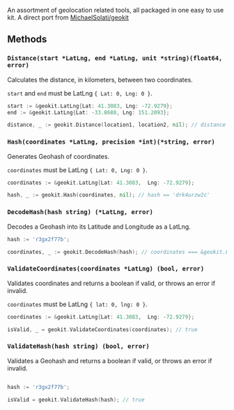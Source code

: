An assortment of geolocation related tools, all packaged in one easy to use kit. A direct port from [MichaelSolati/geokit]("https://github.com/MichaelSolati/geokit")

## Methods

### `Distance(start *LatLng, end *LatLng, unit *string)(float64, error)`

Calculates the distance, in kilometers, between two coordinates.

`start` and `end` must be LatLng `{ Lat: 0, Lng: 0 }`.

```go
start := &geokit.LatLng{Lat: 41.3083, Lng: -72.9279};
end := &geokit.LatLng{Lat: -33.8688, Lng: 151.2093};

distance, _ := geokit.Distance(location1, location2, nil); // distance == 16082.811206563834
```

### `Hash(coordinates *LatLng, precision *int)(*string, error)`

Generates Geohash of coordinates.

`coordinates` must be LatLng `{ Lat: 0, Lng: 0 }`.

```go
coordinates := &geokit.LatLng{Lat: 41.3083,  Lng: -72.9279};

hash, _ := geokit.Hash(coordinates, nil); // hash == 'drk4urzw2c'
```

### `DecodeHash(hash string) (*LatLng, error)`

Decodes a Geohash into its Latitude and Longitude as a LatLng.

```go
hash := 'r3gx2f77b';

coordinates, _ := geokit.DecodeHash(hash); // coordinates === &geokit.LatLng{Lat: -33.86881113052368,  Lng: 151.2093186378479}
```

### `ValidateCoordinates(coordinates *LatLng) (bool, error)`

Validates coordinates and returns a boolean if valid, or throws an error if invalid.

`coordinates` must be LatLng `{ lat: 0, lng: 0 }`.

```go
coordinates := &geokit.LatLng{Lat: 41.3083,  Lng: -72.9279};

isValid, _ = geokit.ValidateCoordinates(coordinates); // true
```

### `ValidateHash(hash string) (bool, error)`

Validates a Geohash and returns a boolean if valid, or throws an error if invalid.

```go

hash := 'r3gx2f77b';

isValid = geokit.ValidateHash(hash); // true
```